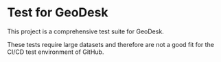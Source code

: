 # Test for GeoDesk

This project is a comprehensive test suite for GeoDesk.

These tests require large datasets and therefore are not a good fit
for the CI/CD test environment of GitHub.


